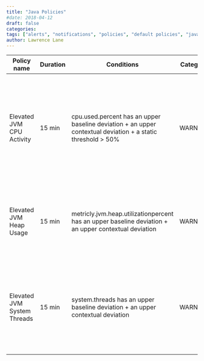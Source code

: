 ```yaml
---
title: "Java Policies"
#date: 2018-04-12
draft: false
categories:
tags: ["alerts", "notifications", "policies", "default policies", "java"]
author: Lawrence Lane
---
```


| Policy name                 | Duration | Conditions                                                                                                  | Category | Description                                                                                                                              |
|-----------------------------|----------|-------------------------------------------------------------------------------------------------------------|----------|------------------------------------------------------------------------------------------------------------------------------------------|
| Elevated JVM CPU Activity   | 15 min   | cpu.used.percent has an upper baseline deviation + an upper contextual deviation + a static threshold > 50% | WARNING  | This policy will generate a WARNING event when the JVM’s CPU activity is higher than expected. Additionally, the CPU usage is above 50%. |
| Elevated JVM Heap Usage     | 15 min   | metricly.jvm.heap.utilizationpercent has an upper baseline deviation + an upper contextual deviation        | WARNING  | This policy will generate a WARNING event when the JVM’s heap usage is higher than expected.                                             |
| Elevated JVM System Threads | 15 min   | system.threads has an upper baseline deviation + an upper contextual deviation                              | WARNING  | This policy will generate a WARNING event when the number of system threads used by the JVM is higher than expected.                     |
